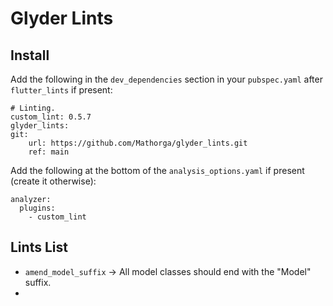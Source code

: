 # Glyder Lints
## Install
Add the following in the `dev_dependencies` section in your `pubspec.yaml` after `flutter_lints` if present:</br>
```
# Linting.
custom_lint: 0.5.7
glyder_lints:
git:
    url: https://github.com/Mathorga/glyder_lints.git
    ref: main
```

Add the following at the bottom of the `analysis_options.yaml` if present (create it otherwise):</br>
```
analyzer:
  plugins:
    - custom_lint
```

## Lints List
  * `amend_model_suffix` -> All model classes should end with the "Model" suffix.
  * 
  